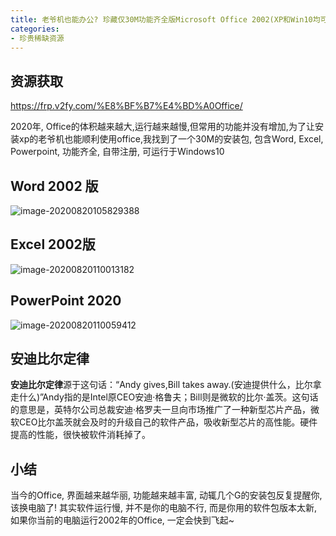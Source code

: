 ```yaml
---
title: 老爷机也能办公? 珍藏仅30M功能齐全版Microsoft Office 2002(XP和Win10均可用)
categories:
- 珍贵稀缺资源
---
```




## 资源获取

https://frp.v2fy.com/%E8%BF%B7%E4%BD%A0Office/





2020年, Office的体积越来越大,运行越来越慢,但常用的功能并没有增加,为了让安装xp的老爷机也能顺利使用office,我找到了一个30M的安装包, 包含Word, Excel, Powerpoint, 功能齐全, 自带注册, 可运行于Windows10

## Word 2002 版 

![image-20200820105829388](https://v2fy.com/asset/0i/jikemiji/jikemiji-md/kr-000102.assets/image-20200820105829388.png)



## Excel 2002版

![image-20200820110013182](https://v2fy.com/asset/0i/jikemiji/jikemiji-md/kr-000102.assets/image-20200820110013182.png)



## PowerPoint 2020

![image-20200820110059412](https://v2fy.com/asset/0i/jikemiji/jikemiji-md/kr-000102.assets/image-20200820110059412.png)





## 安迪比尔定律



**安迪比尔定律**源于这句话：“Andy gives,Bill takes away.(安迪提供什么，比尔拿走什么)”Andy指的是Intel原CEO安迪·格鲁夫；Bill则是微软的比尔·盖茨。这句话的意思是，英特尔公司总裁安迪·格罗夫一旦向市场推广了一种新型芯片产品，微软CEO比尔盖茨就会及时的升级自己的软件产品，吸收新型芯片的高性能。硬件提高的性能，很快被软件消耗掉了。




## 小结

当今的Office, 界面越来越华丽, 功能越来越丰富, 动辄几个G的安装包反复提醒你, 该换电脑了! 其实软件运行慢, 并不是你的电脑不行, 而是你用的软件包版本太新, 如果你当前的电脑运行2002年的Office, 一定会快到飞起~




